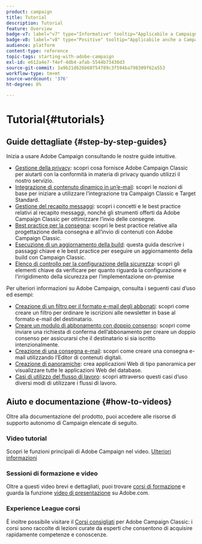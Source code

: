 ```yaml
---
product: campaign
title: Tutorial
description: Tutorial
feature: Overview
badge-v7: label="v7" type="Informative" tooltip="Applicabile a Campaign Classic v7"
badge-v8: label="v8" type="Positive" tooltip="Applicabile anche a Campaign v8"
audience: platform
content-type: reference
topic-tags: starting-with-adobe-campaign
exl-id: e612a4e7-f4ef-4db4-afab-5544b73430d3
source-git-commit: 3a9b21d626b60754789c3f594ba798309f62a553
workflow-type: tm+mt
source-wordcount: '376'
ht-degree: 8%

---
```


# Tutorial{#tutorials}



## Guide dettagliate {#step-by-step-guides}

Inizia a usare Adobe Campaign consultando le nostre guide intuitive.

* [Gestione della privacy](https://helpx.adobe.com/it/campaign/kb/acc-privacy.html): scopri cosa fornisce Adobe Campaign Classic per aiutarti con la conformità in materia di privacy quando utilizzi il nostro servizio.
* [Integrazione di contenuto dinamico in un’e-mail](https://experienceleague.adobe.com/docs/campaign-classic/using/integrating-with-adobe-experience-cloud/adobe-target/inserting-a-dynamic-image.html): scopri le nozioni di base per iniziare a utilizzare l’integrazione tra Campaign Classic e Target Standard.
* [Gestione del recapito messaggi](../../delivery/using/about-deliverability.md): scopri i concetti e le best practice relativi al recapito messaggi, nonché gli strumenti offerti da Adobe Campaign Classic per ottimizzare l’invio delle consegne.
* [Best practice per la consegna](../../delivery/using/delivery-best-practices.md): scopri le best practice relative alla progettazione della consegna e all’invio di contenuti con Adobe Campaign Classic.
* [Esecuzione di un aggiornamento della build](https://helpx.adobe.com/it/campaign/kb/acc-build-upgrade.html): questa guida descrive i passaggi chiave e le best practice per eseguire un aggiornamento della build con Campaign Classic.
* [Elenco di controllo per la configurazione della sicurezza](https://helpx.adobe.com/it/campaign/kb/acc-security.html): scopri gli elementi chiave da verificare per quanto riguarda la configurazione e l’irrigidimento della sicurezza per l’implementazione on-premise

Per ulteriori informazioni su Adobe Campaign, consulta i seguenti casi d’uso ed esempi:

* [Creazione di un filtro per il formato e-mail degli abbonati](../../platform/using/use-case.md#creating-a-filter-on-the-email-format-of-subscribers): scopri come creare un filtro per ordinare le iscrizioni alle newsletter in base al formato e-mail del destinatario.
* [Creare un modulo di abbonamento con doppio consenso](../../web/using/use-cases--web-forms.md#create-a-subscription--form-with-double-opt-in): scopri come inviare una richiesta di conferma dell’abbonamento per creare un doppio consenso per assicurarsi che il destinatario si sia iscritto intenzionalmente.
* [Creazione di una consegna e-mail](../../web/using/use-case--creating-an-email-delivery.md): scopri come creare una consegna e-mail utilizzando l’Editor di contenuti digitali.
* [Creazione di panoramiche](../../web/using/use-cases--creating-overviews.md): crea applicazioni Web di tipo panoramica per visualizzare tutte le applicazioni Web del database.
* [Casi di utilizzo del flusso di lavoro](../../workflow/using/about-workflow-use-cases.md): scopri attraverso questi casi d’uso diversi modi di utilizzare i flussi di lavoro.

## Aiuto e documentazione {#how-to-videos}

Oltre alla documentazione del prodotto, puoi accedere alle risorse di supporto autonomo di Campaign elencate di seguito.

### Video tutorial

Scopri le funzioni principali di Adobe Campaign nel video. [Ulteriori informazioni](https://experienceleague.adobe.com/docs/campaign-classic-learn/tutorials/overview.html?lang=it)

### Sessioni di formazione e video

Oltre a questi video brevi e dettagliati, puoi trovare [corsi di formazione](https://learning.adobe.com/catalog.html) e guarda la funzione [video di presentazione](https://www.adobe.com/training/video.html) su Adobe.com.

### Experience League corsi

È inoltre possibile visitare il [Corsi consigliati](https://experienceleague.adobe.com/#dashboard/learning) per Adobe Campaign Classic: i corsi sono raccolte di lezioni curate da esperti che consentono di acquisire rapidamente competenze e conoscenze.
